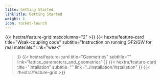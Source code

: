 ```yaml
---
title: Getting Started
linkTitle: Getting Started
weight: 1
icon: rocket-launch
---
```


{{< hextra/feature-grid maxcolumns="2" >}}
  {{< hextra/feature-card
    title="Weak-coupling code"
    subtitle="Instruction on running GF2/GW for real materials."
    link="weak"
  >}}
  {{< hextra/feature-card
    title="Geometries"
    subtitle=""
    link="lattice_parameters_and_geometries"
  >}}
  {{< hextra/feature-card
    title="Intallation"
    subtitle=""
    link="../installation/installation"
  >}}
{{< /hextra/feature-grid >}}